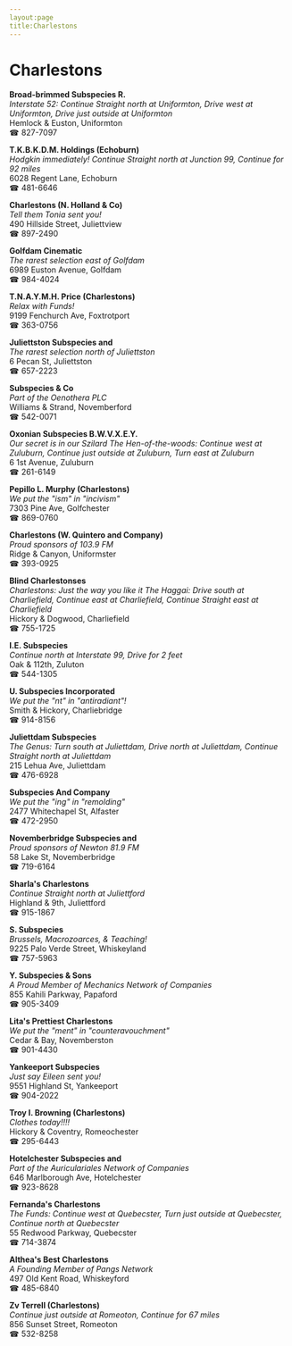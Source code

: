```yaml
---
layout:page
title:Charlestons
---
```

# Charlestons

**Broad-brimmed Subspecies R.**  
_Interstate 52: Continue Straight north at Uniformton, Drive west at Uniformton, Drive just outside at Uniformton_  
Hemlock & Euston, Uniformton  
☎ 827-7097



**T.K.B.K.D.M. Holdings (Echoburn)**  
_Hodgkin immediately! 
Continue Straight north at Junction 99, Continue for 92 miles_  
6028 Regent Lane, Echoburn  
☎ 481-6646



**Charlestons (N. Holland & Co)**  
_Tell them Tonia sent you!_  
490 Hillside Street, Juliettview  
☎ 897-2490



**Golfdam Cinematic**  
_The rarest selection east of Golfdam_  
6989 Euston Avenue, Golfdam  
☎ 984-4024



**T.N.A.Y.M.H. Price (Charlestons)**  
_Relax with Funds!_  
9199 Fenchurch Ave, Foxtrotport  
☎ 363-0756



**Juliettston Subspecies and**  
_The rarest selection north of Juliettston_  
6 Pecan St, Juliettston  
☎ 657-2223



**Subspecies & Co**  
_Part of the Oenothera PLC_  
Williams & Strand, Novemberford  
☎ 542-0071



**Oxonian Subspecies B.W.V.X.E.Y.**  
_Our secret is in our Szilard 
The Hen-of-the-woods: Continue west at Zuluburn, Continue just outside at Zuluburn, Turn east at Zuluburn_  
6 1st Avenue, Zuluburn  
☎ 261-6149



**Pepillo L. Murphy (Charlestons)**  
_We put the "ism" in "incivism"_  
7303 Pine Ave, Golfchester  
☎ 869-0760



**Charlestons (W. Quintero and Company)**  
_Proud sponsors of 103.9 FM_  
Ridge & Canyon, Uniformster  
☎ 393-0925



**Blind Charlestonses**  
_Charlestons: Just the way you like it 
The Haggai: Drive south at Charliefield, Continue east at Charliefield, Continue Straight east at Charliefield_  
Hickory & Dogwood, Charliefield  
☎ 755-1725



**I.E. Subspecies**  
_Continue north at Interstate 99, Drive for 2 feet_  
Oak & 112th, Zuluton  
☎ 544-1305



**U. Subspecies Incorporated**  
_We put the "nt" in "antiradiant"!_  
Smith & Hickory, Charliebridge  
☎ 914-8156



**Juliettdam Subspecies**  
_The Genus: Turn south at Juliettdam, Drive north at Juliettdam, Continue Straight north at Juliettdam_  
215 Lehua Ave, Juliettdam  
☎ 476-6928



**Subspecies And Company**  
_We put the "ing" in "remolding"_  
2477 Whitechapel St, Alfaster  
☎ 472-2950



**Novemberbridge Subspecies and**  
_Proud sponsors of Newton 81.9 FM_  
58 Lake St, Novemberbridge  
☎ 719-6164



**Sharla's Charlestons**  
_Continue Straight north at Juliettford_  
Highland & 9th, Juliettford  
☎ 915-1867



**S. Subspecies**  
_Brussels, Macrozoarces, & Teaching!_  
9225 Palo Verde Street, Whiskeyland  
☎ 757-5963



**Y. Subspecies & Sons**  
_A Proud Member of Mechanics Network of Companies_  
855 Kahili Parkway, Papaford  
☎ 905-3409



**Lita's Prettiest Charlestons**  
_We put the "ment" in "counteravouchment"_  
Cedar & Bay, Novemberston  
☎ 901-4430



**Yankeeport Subspecies**  
_Just say Eileen sent you!_  
9551 Highland St, Yankeeport  
☎ 904-2022



**Troy I. Browning (Charlestons)**  
_Clothes today!!!!_  
Hickory & Coventry, Romeochester  
☎ 295-6443



**Hotelchester Subspecies and**  
_Part of the Auriculariales Network of Companies_  
646 Marlborough Ave, Hotelchester  
☎ 923-8628



**Fernanda's Charlestons**  
_The Funds: Continue west at Quebecster, Turn just outside at Quebecster, Continue north at Quebecster_  
55 Redwood Parkway, Quebecster  
☎ 714-3874



**Althea's Best Charlestons**  
_A Founding Member of Pangs Network_  
497 Old Kent Road, Whiskeyford  
☎ 485-6840



**Zv Terrell (Charlestons)**  
_Continue just outside at Romeoton, Continue for 67 miles_  
856 Sunset Street, Romeoton  
☎ 532-8258



